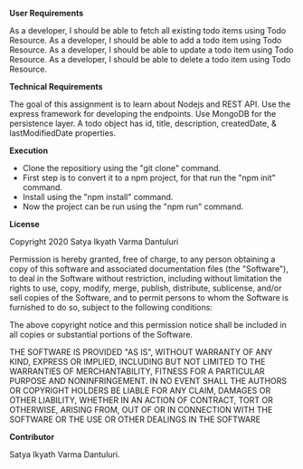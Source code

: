 **User Requirements**

As a developer, I should be able to fetch all existing todo items using Todo Resource.
As a developer, I should be able to add a todo item using Todo Resource.
As a developer, I should be able to update a todo item using Todo Resource.
As a developer, I should be able to delete a todo item using Todo Resource.

**Technical Requirements**

The goal of this assignment is to learn about Nodejs and REST API.
Use the express framework for developing the endpoints.
Use MongoDB for the persistence layer.
A todo object has id, title, description, createdDate, & lastModifiedDate properties.


**Execution**
- Clone the repositiory using the "git clone" command.
- First step is to convert it to a npm project, for that run the "npm init" command. 
- Install using the "npm install" command.
- Now the project can be run using the "npm run" command.

**License**

Copyright 2020 Satya Ikyath Varma Dantuluri

Permission is hereby granted, free of charge, to any person obtaining a copy of this software and associated documentation files (the "Software"), to deal in the Software without restriction, including without limitation the rights to use, copy, modify, merge, publish, distribute, sublicense, and/or sell copies of the Software, and to permit persons to whom the Software is furnished to do so, subject to the following conditions:

The above copyright notice and this permission notice shall be included in all copies or substantial portions of the Software.

THE SOFTWARE IS PROVIDED "AS IS", WITHOUT WARRANTY OF ANY KIND, EXPRESS OR IMPLIED, INCLUDING BUT NOT LIMITED TO THE WARRANTIES OF MERCHANTABILITY, FITNESS FOR A PARTICULAR PURPOSE AND NONINFRINGEMENT. IN NO EVENT SHALL THE AUTHORS OR COPYRIGHT HOLDERS BE LIABLE FOR ANY CLAIM, DAMAGES OR OTHER LIABILITY, WHETHER IN AN ACTION OF CONTRACT, TORT OR OTHERWISE, ARISING FROM, OUT OF OR IN CONNECTION WITH THE SOFTWARE OR THE USE OR OTHER DEALINGS IN THE SOFTWARE

**Contributor**

Satya Ikyath Varma Dantuluri.